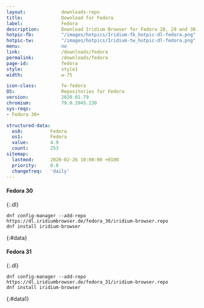 ```yaml
---
layout:				downloads-repo
title:				Download for Fedora
label:				Fedora
description:		Download Iridium Browser for Fedora 28, 29 and 30. Install package from repository using the command line.
hotpic-fb:			"/images/hotpics/Iridium-fb_hotpic-dl-fedora.png"
hotpic-tw:			"/images/hotpics/Iridium-tw_hotpic-dl-fedora.png"
menu:				no
link:				/downloads/fedora
permalink:			/downloads/fedora
page-id:			fedora
style:				style1
width:				w-75

icon-class:			fo-fedora
OS: 				Repositories for Fedora
version:			2020.01.79
chromium:			79.0.3945.130
sys-reqs:
- Fedora 30+

structured-data:
  os0:			Fedora
  os1:			Fedora
  value:		4.9
  count:		253
sitemap:
  lastmod:		2020-02-26 10:00:00 +0100
  priority:		0.8
  changefreq:	'daily'
---
```


#### Fedora 30 #
{:.dl}

	dnf config-manager --add-repo https://dl.iridiumbrowser.de/fedora_30/iridium-browser.repo
	dnf install iridium-browser
{:#data}

     	
#### Fedora 31 #
{:.dl}

	dnf config-manager --add-repo https://dl.iridiumbrowser.de/fedora_31/iridium-browser.repo
	dnf install iridium-browser
{:#data1}